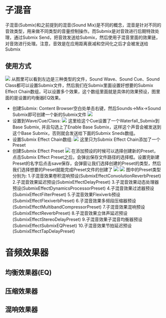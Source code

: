 # 子混音
子混音(Submix)和之前提到的混音(Sound Mix)是不同的概念，混音是针对不同的音效类型，用来做不同类型的音量控制操作。而Submix是对音效进行后期特效处理，通过Submix Send，把音效发送给Submix，然后使用子混音里面的效果链，对音效进行处理。注意，音效是在应用距离衰减和空间化之后才会被发送给Submix
## 使用方式 
![](./submixImg/1.png)
从图里可以看到左边是三种类型的文件，Sound Wave、Sound Cue、Sound Class都可以设置Submix文件，然后我们在Submix里面设置好想要的Submix Effect Chain数组，可以设置多个效果，这个数组里面就是具体的效果预设，图里面的是设置的均衡器EQ效果。
- 创建Submix: Content Browser空白处单击右键，然后Sounds->Mix->Sound Submix即可创建一个新的Submix文件
![](./submixImg/2.png)
- 设置到Wave/Cue/Class:
![](./submixImg/3.png)
这里给这个Cue设置了一个Waterfall_Submix到Base Submix, 并且勾选上了Enable Base Submix，这样这个声音会被发送到这个Base Submix，否则就会发送给下面的Submix Sneds数组。
- 设置Submix Effect Chain数组:
![](./submixImg/4.png)
这里只为Submix Effect Chain添加了一个Preset
- 创建Submix Effect Preset
![](./submixImg/5.png)
在添加预设的时候可以选择创建新的Preset，点击Submix Effect Preset之后，会弹出保存文件路径的选择框。设置完新建Preset的名字后点击save保存，会弹窗让我们选择创建的Preset的类型，然后我们选择想要的Preset就能完成Preset文件的创建了
![](./submixImg/6.png)
![](./submixImg/7.png)
图中的Preset类型分别为:
 1.子混音效果卷积混响预设(SubmixEffectConvolutionReverbPreset)
 2.子混音效果延迟预设(SubmixEffectDelayPreset)
 3.子混音效果动态处理器预设(SubmixEffectDynamicsProcessorPreset)
 4.子混音效果过滤器预设(SubmixEffectFilterPreset)
 5.子混音效果Flexiverb预设(SubmixEffectFlexiverbPreset)
 6.子混音效果多频段压缩器预设(SubmixEffectMultibandCompressorPreset)
 7.子混音效果混响预设(SubmixEffectReverbPreset)
 8.子混音效果立体声延迟预设(SubmixEffectStereoDelayPreset)
 9.子混音效果子混音均衡器预设(SubmixEffectSubmixEQPreset)
 10.子混音效果节拍延迟预设(SubmixEffectTapDelayPreset)

# 音频效果器
## 均衡效果器(EQ)
## 压缩效果器
## 混响效果器